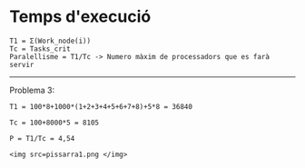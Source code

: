 # Temps d'execució
    T1 = Σ(Work_node(i))
    Tc = Tasks_crit
    Paralellisme = T1/Tc -> Numero màxim de processadors que es farà servir
---
Problema 3:

    T1 = 100*8+1000*(1+2+3+4+5+6+7+8)+5*8 = 36840

    Tc = 100+8000*5 = 8105

    P = T1/Tc = 4,54

    <img src=pissarra1.png </img>
